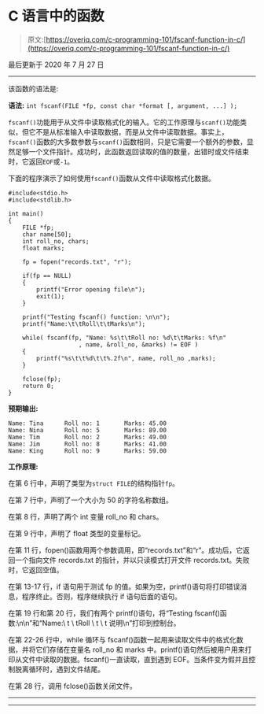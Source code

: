 # C 语言中的函数

> 原文:[https://overiq.com/c-programming-101/fscanf-function-in-c/](https://overiq.com/c-programming-101/fscanf-function-in-c/)

最后更新于 2020 年 7 月 27 日

* * *

该函数的语法是:

**语法:** `int fscanf(FILE *fp, const char *format [, argument, ...] );`

`fscanf()`功能用于从文件中读取格式化的输入。它的工作原理与`scanf()`功能类似，但它不是从标准输入中读取数据，而是从文件中读取数据。事实上，`fscanf()`函数的大多数参数与`scanf()`函数相同，只是它需要一个额外的参数，显然足够一个文件指针。成功时，此函数返回读取的值的数量，出错时或文件结束时，它返回`EOF`或`-1`。

下面的程序演示了如何使用`fscanf()`函数从文件中读取格式化数据。

```
#include<stdio.h>
#include<stdlib.h>

int main()
{
    FILE *fp;
    char name[50];
    int roll_no, chars;
    float marks;

    fp = fopen("records.txt", "r");

    if(fp == NULL)
    {
        printf("Error opening file\n");
        exit(1);
    }

    printf("Testing fscanf() function: \n\n");
    printf("Name:\t\tRoll\t\tMarks\n");

    while( fscanf(fp, "Name: %s\t\tRoll no: %d\t\tMarks: %f\n"
                    , name, &roll_no, &marks) != EOF )
    {
        printf("%s\t\t%d\t\t%.2f\n", name, roll_no ,marks);
    }

    fclose(fp);
    return 0;
}

```

**预期输出:**

```
Name: Tina      Roll no: 1       Marks: 45.00
Name: Nina      Roll no: 5       Marks: 89.00
Name: Tim       Roll no: 2       Marks: 49.00
Name: Jim       Roll no: 8       Marks: 41.00
Name: King      Roll no: 9       Marks: 59.00

```

**工作原理:**

在第 6 行中，声明了类型为`struct FILE`的结构指针`fp`。

在第 7 行中，声明了一个大小为 50 的字符名称数组。

在第 8 行，声明了两个 int 变量 roll_no 和 chars。

在第 9 行中，声明了 float 类型的变量标记。

在第 11 行，fopen()函数用两个参数调用，即“records.txt”和“r”。成功后，它返回一个指向文件 records.txt 的指针，并以只读模式打开文件 records.txt。失败时，它返回空值。

在第 13-17 行，if 语句用于测试 fp 的值。如果为空，printf()语句将打印错误消息，程序终止。否则，程序继续执行 if 语句后面的语句。

在第 19 行和第 20 行，我们有两个 printf()语句，将“Testing fscanf()函数:\n\n”和“Name:\ t \ tRoll \ t \ t 说明\n”打印到控制台。

在第 22-26 行中，while 循环与 fscanf()函数一起用来读取文件中的格式化数据，并将它们存储在变量名 roll_no 和 marks 中。printf()语句然后被用户用来打印从文件中读取的数据。fscanf()一直读取，直到遇到 EOF。当条件变为假并且控制脱离循环时，遇到文件结尾。

在第 28 行，调用 fclose()函数关闭文件。

* * *

* * *